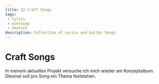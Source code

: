 ```yaml
---
title: 22 Craft Songs
tags: 
 - lyrics
 - overview
 - deutsch
description: Collection of Lyrics and Guitar Songs
---
```


# Craft Songs

In meinem aktuellen Projekt versuche ich mich wieder am Konzeptalbum. Diesmal soll pro Song ein Thema feststehen.
